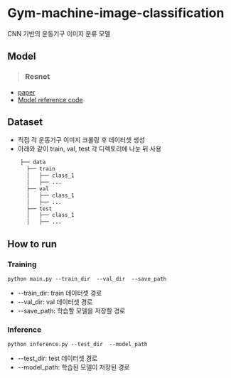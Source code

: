 # Gym-machine-image-classification
CNN 기반의 운동기구 이미지 분류 모델

## Model
> ### Resnet
- [paper](https://arxiv.org/abs/1512.03385)
- [Model reference code](https://www.tensorflow.org/api_docs/python/tf/keras/applications/resnet50/ResNet50)

## Dataset
- 직접 각 운동기구 이미지 크롤링 후 데이터셋 생성
- 아래와 같이 train, val, test 각 디렉토리에 나눈 뒤 사용 
```bash
    ├── data
      ├── train
      │   ├── class_1
      │   ├── ...
      ├── val
      │   ├── class_1
      │   ├── ...
      ├── test
      │   ├── class_1
      │   ├── ...

```

## How to run
### Training
```
python main.py --train_dir  --val_dir  --save_path 
```
* --train_dir: train 데이터셋 경로
* --val_dir: val 데이터셋 경로
* --save_path: 학습할 모델을 저장할 경로
### Inference
```
python inference.py --test_dir  --model_path
```
* --test_dir: test 데이터셋 경로
* --model_path: 학습된 모델이 저장된 경로

